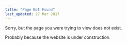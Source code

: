 ```yaml
---
title: "Page Not Found"
last_updated: 27 Mar 2017
---  
```


Sorry, but the page you were trying to view does not exist.

Probably because the website is under
construction.

